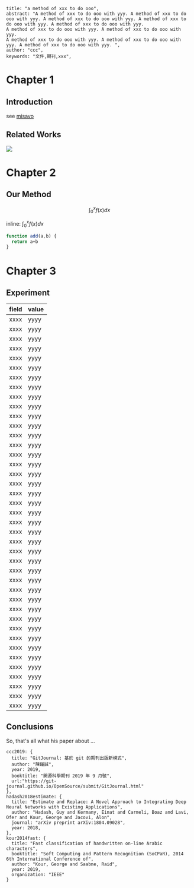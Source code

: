 ```paper
title: "a method of xxx to do ooo",
abstract: "A method of xxx to do ooo with yyy. A method of xxx to do ooo with yyy. A method of xxx to do ooo with yyy. A method of xxx to do ooo with yyy. A method of xxx to do ooo with yyy. 
A method of xxx to do ooo with yyy. A method of xxx to do ooo with yyy. 
A method of xxx to do ooo with yyy. A method of xxx to do ooo with yyy. A method of xxx to do ooo with yyy. ",
author: "ccc",
keywords: "文件,期刊,xxx",
```

# Chapter 1

## Introduction

see [misavo](http://misavo.com)

## Related Works

![](img/picture.jpg)

# Chapter 2

## Our Method

$$
\int_0^{x} f(x) dx
$$

inline: $\int_0^{x} f(x) dx$


```js
function add(a,b) {
  return a+b
}
```

# Chapter 3

## Experiment

field | value
------|------------
xxxx  | yyyy
xxxx  | yyyy
xxxx  | yyyy
xxxx  | yyyy
xxxx  | yyyy
xxxx  | yyyy
xxxx  | yyyy
xxxx  | yyyy
xxxx  | yyyy
xxxx  | yyyy
xxxx  | yyyy
xxxx  | yyyy
xxxx  | yyyy
xxxx  | yyyy
xxxx  | yyyy
xxxx  | yyyy
xxxx  | yyyy
xxxx  | yyyy
xxxx  | yyyy
xxxx  | yyyy
xxxx  | yyyy
xxxx  | yyyy
xxxx  | yyyy
xxxx  | yyyy
xxxx  | yyyy
xxxx  | yyyy
xxxx  | yyyy
xxxx  | yyyy
xxxx  | yyyy
xxxx  | yyyy
xxxx  | yyyy
xxxx  | yyyy
xxxx  | yyyy
xxxx  | yyyy
xxxx  | yyyy
xxxx  | yyyy
xxxx  | yyyy
xxxx  | yyyy
xxxx  | yyyy
xxxx  | yyyy
xxxx  | yyyy


## Conclusions

So, that's all what his paper about ...


```reference
ccc2019: {
  title: "GitJournal: 基於 git 的期刊出版新模式", 
  author: "陳鍾誠", 
  year: 2019, 
  booktitle: "開源科學期刊 2019 年 9 月號", 
  url:"https://git-journal.github.io/OpenSource/submit/GitJournal.html"
},
hadash2018estimate: {
  title: "Estimate and Replace: A Novel Approach to Integrating Deep Neural Networks with Existing Applications",
  author: "Hadash, Guy and Kermany, Einat and Carmeli, Boaz and Lavi, Ofer and Kour, George and Jacovi, Alon",
  journal: "arXiv preprint arXiv:1804.09028",
  year: 2018,
},
kour2014fast: {
  title: "Fast classification of handwritten on-line Arabic characters", 
  booktitle: "Soft Computing and Pattern Recognition (SoCPaR), 2014 6th International Conference of", 
  author: "Kour, George and Saabne, Raid", 
  year: 2019,
  organization: "IEEE"
}
```
